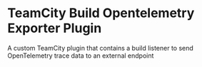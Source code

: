 # TeamCity Build Opentelemetry Exporter Plugin

A custom TeamCity plugin that contains a build listener to send OpenTelemetry trace data to an external endpoint

